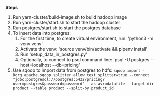 **Steps**
1. Run yarn-cluster/build-image.sh to build hadoop image
2. Run yarn-cluster/start.sh to start the hadoop cluster
3. Run postgres/start.sh to start the postgres database
4. To insert data into postgres:
    1. For the first time, to create virtual environment, run: 'python3 -m venv venv'
    2. Activate the venv:  'source venv/bin/activate && pipenv install'
    3. Run 'setup_data_in_postgres.py'
    4. Optionally, to connect to psql command line: 'psql -U postgres --host=localhost  --db=pricing'
5. Use sqoop to import data from postgres to hdfs:
```sqoop import -Dorg.apache.sqoop.splitter.allow_text_splitter=true --connect "jdbc:postgresql://postgres:5432/pricing?user=postgres&password=password" --as-avrodatafile --target-dir product --table product --split-by product_id```
    